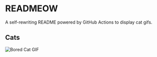 # READMEOW

A self-rewriting README powered by GitHub Actions to display cat gifs.

## Cats

![Bored Cat GIF](https://media1.giphy.com/media/v1.Y2lkPTlhY2QwMmRhYnQ4YWdlMW45N3h6cHVvNXRzbnE1ZzFseWlrNGVwZDl6b3hueWhmciZlcD12MV9naWZzX3NlYXJjaCZjdD1n/mlvseq9yvZhba/200.gif)
